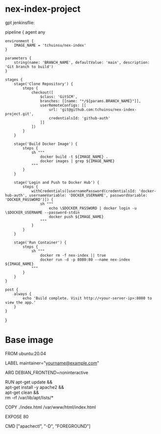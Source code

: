 # nex-index-project

gpt jenkinsflie:

pipeline {
    agent any

    environment {
        IMAGE_NAME = 'tchuinsu/nex-index'
    }

    parameters {
        string(name: 'BRANCH_NAME', defaultValue: 'main', description: 'Git branch to build')
    }

    stages {
        stage('Clone Repository') {
            steps {
                checkout([
                    $class: 'GitSCM',
                    branches: [[name: "*/${params.BRANCH_NAME}"]],
                    userRemoteConfigs: [[
                        url: 'git@github.com:tchuinsu/nex-index-project.git',
                        credentialsId: 'github-auth'
                    ]]
                ])
            }
        }

        stage('Build Docker Image') {
            steps {
                sh """
                    docker build -t ${IMAGE_NAME} .
                    docker images | grep ${IMAGE_NAME}
                """
            }
        }

        stage('Login and Push to Docker Hub') {
            steps {
                withCredentials([usernamePassword(credentialsId: 'docker-hub-auth', usernameVariable: 'DOCKER_USERNAME', passwordVariable: 'DOCKER_PASSWORD')]) {
                    sh """
                        echo \$DOCKER_PASSWORD | docker login -u \$DOCKER_USERNAME --password-stdin
                        docker push ${IMAGE_NAME}
                    """
                }
            }
        }

        stage('Run Container') {
            steps {
                sh """
                    docker rm -f nex-index || true
                    docker run -d -p 8080:80 --name nex-index ${IMAGE_NAME}
                """
            }
        }
    }

    post {
        always {
            echo 'Build complete. Visit http://<your-server-ip>:8080 to view the app.'
        }
    }
}






# Base image
FROM ubuntu:20.04

LABEL maintainer="yourname@example.com"

ARG DEBIAN_FRONTEND=noninteractive

RUN apt-get update && \
    apt-get install -y apache2 && \
    apt-get clean && \
    rm -rf /var/lib/apt/lists/*

COPY ./index.html /var/www/html/index.html

EXPOSE 80

CMD ["apachectl", "-D", "FOREGROUND"]